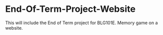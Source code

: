 # End-Of-Term-Project-Website
This will include the End of Term project for BLG101E. Memory game on a website.
